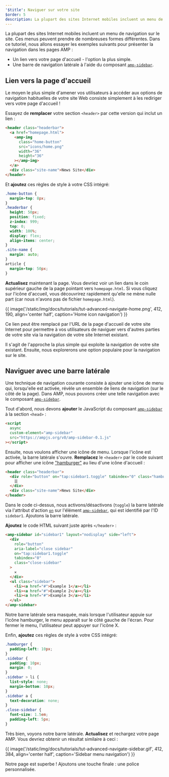 ```yaml
---
'$title': Naviguer sur votre site
$order: 5
description: La plupart des sites Internet mobiles incluent un menu de navigation sur le site. Ces menus peuvent prendre de nombreuses formes différentes. Dans ce tutoriel, nous allons essayer les exemples suivants pour ...
---
```


La plupart des sites Internet mobiles incluent un menu de navigation sur le site. Ces menus peuvent prendre de nombreuses formes différentes. Dans ce tutoriel, nous allons essayer les exemples suivants pour présenter la navigation dans les pages AMP :

- Un lien vers votre page d'accueil - l'option la plus simple.
- Une barre de navigation latérale à l'aide du composant [`amp-sidebar`](../../../../documentation/components/reference/amp-sidebar.md).

## Lien vers la page d'accueil

Le moyen le plus simple d'amener vos utilisateurs à accéder aux options de navigation habituelles de votre site Web consiste simplement à les rediriger vers votre page d'accueil !

Essayez de **remplacer** votre section `<header>` par cette version qui inclut un lien :

```html
<header class="headerbar">
  <a href="homepage.html">
    <amp-img
      class="home-button"
      src="icons/home.png"
      width="36"
      height="36"
    ></amp-img>
  </a>
  <div class="site-name">News Site</div>
</header>
```

Et **ajoutez** ces règles de style à votre CSS intégré:

```css
.home-button {
  margin-top: 8px;
}
.headerbar {
  height: 50px;
  position: fixed;
  z-index: 999;
  top: 0;
  width: 100%;
  display: flex;
  align-items: center;
}
.site-name {
  margin: auto;
}
article {
  margin-top: 50px;
}
```

**Actualisez** maintenant la page. Vous devriez voir un lien dans le coin supérieur gauche de la page pointant vers `homepage.html`. Si vous cliquez sur l'icône d'accueil, vous découvrirez rapidement qu'elle ne mène nulle part (car nous n'avons pas de fichier `homepage.html`).

{{ image('/static/img/docs/tutorials/tut-advanced-navigate-home.png', 412, 190, align='center half', caption='Home icon navigation') }}

Ce lien peut être remplacé par l'URL de la page d'accueil de votre site Internet pour permettre à vos utilisateurs de naviguer vers d'autres parties de votre site via la navigation de votre site Internet existant.

Il s'agit de l'approche la plus simple qui exploite la navigation de votre site existant. Ensuite, nous explorerons une option populaire pour la navigation sur le site.

## Naviguer avec une barre latérale

Une technique de navigation courante consiste à ajouter une icône de menu qui, lorsqu'elle est activée, révèle un ensemble de liens de navigation (sur le côté de la page). Dans AMP, nous pouvons créer une telle navigation avec le composant [`amp-sidebar`](../../../../documentation/components/reference/amp-sidebar.md).

Tout d'abord, nous devons **ajouter** le JavaScript du composant [`amp-sidebar`](../../../../documentation/components/reference/amp-sidebar.md) à la section `<head>` :

```html
<script
  async
  custom-element="amp-sidebar"
  src="https://ampjs.org/v0/amp-sidebar-0.1.js"
></script>
```

Ensuite, nous voulons afficher une icône de menu. Lorsque l'icône est activée, la barre latérale s'ouvre. **Remplacez** le `<header>` par le code suivant pour afficher une icône ["hamburger"](https://en.wikipedia.org/wiki/Hamburger_button) au lieu d'une icône d'accueil :

```html
<header class="headerbar">
  <div role="button" on="tap:sidebar1.toggle" tabindex="0" class="hamburger">
    ☰
  </div>
  <div class="site-name">News Site</div>
</header>
```

Dans le code ci-dessus, nous activons/désactivons (`toggle`) la barre latérale via l'attribut d'action [`on`](../../../../documentation/guides-and-tutorials/learn/amp-actions-and-events.md) sur l'élément [`amp-sidebar`](../../../../documentation/components/reference/amp-sidebar.md), qui est identifié par l'ID `sidebar1`. Ajoutons la barre latérale.

**Ajoutez** le code HTML suivant juste après `</header>` :

```html
<amp-sidebar id="sidebar1" layout="nodisplay" side="left">
  <div
    role="button"
    aria-label="close sidebar"
    on="tap:sidebar1.toggle"
    tabindex="0"
    class="close-sidebar"
  >
    ✕
  </div>
  <ul class="sidebar">
    <li><a href="#">Example 1</a></li>
    <li><a href="#">Example 2</a></li>
    <li><a href="#">Example 3</a></li>
  </ul>
</amp-sidebar>
```

Notre barre latérale sera masquée, mais lorsque l'utilisateur appuie sur l'icône hamburger, le menu apparaît sur le côté gauche de l'écran. Pour fermer le menu, l'utilisateur peut appuyer sur l'icône X.

Enfin, **ajoutez** ces règles de style à votre CSS intégré:

```css
.hamburger {
  padding-left: 10px;
}
.sidebar {
  padding: 10px;
  margin: 0;
}
.sidebar > li {
  list-style: none;
  margin-bottom: 10px;
}
.sidebar a {
  text-decoration: none;
}
.close-sidebar {
  font-size: 1.5em;
  padding-left: 5px;
}
```

Très bien, voyons notre barre latérale. **Actualisez** et rechargez votre page AMP. Vous devriez obtenir un résultat similaire à ceci :

{{ image('/static/img/docs/tutorials/tut-advanced-navigate-sidebar.gif', 412, 384, align='center half', caption='Sidebar menu navigation') }}

Notre page est superbe ! Ajoutons une touche finale : une police personnalisée.
